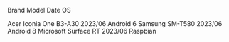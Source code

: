 Brand		Model			Date		OS

Acer Iconia One	B3-A30			2023/06		Android 6
Samsung		SM-T580			2023/06		Android 8
Microsoft	Surface RT		2023/06		Raspbian


